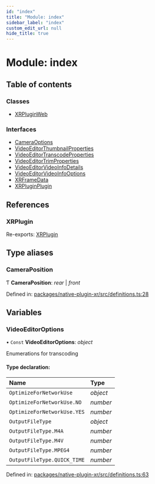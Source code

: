 ```yaml
---
id: "index"
title: "Module: index"
sidebar_label: "index"
custom_edit_url: null
hide_title: true
---
```


# Module: index

## Table of contents

### Classes

- [XRPluginWeb](../classes/index.xrpluginweb.md)

### Interfaces

- [CameraOptions](../interfaces/index.cameraoptions.md)
- [VideoEditorThumbnailProperties](../interfaces/index.videoeditorthumbnailproperties.md)
- [VideoEditorTranscodeProperties](../interfaces/index.videoeditortranscodeproperties.md)
- [VideoEditorTrimProperties](../interfaces/index.videoeditortrimproperties.md)
- [VideoEditorVideoInfoDetails](../interfaces/index.videoeditorvideoinfodetails.md)
- [VideoEditorVideoInfoOptions](../interfaces/index.videoeditorvideoinfooptions.md)
- [XRFrameData](../interfaces/index.xrframedata.md)
- [XRPluginPlugin](../interfaces/index.xrpluginplugin.md)

## References

### XRPlugin

Re-exports: [XRPlugin](web.md#xrplugin)

## Type aliases

### CameraPosition

Ƭ **CameraPosition**: *rear* \| *front*

Defined in: [packages/native-plugin-xr/src/definitions.ts:28](https://github.com/xr3ngine/xr3ngine/blob/716a06460/packages/native-plugin-xr/src/definitions.ts#L28)

## Variables

### VideoEditorOptions

• `Const` **VideoEditorOptions**: *object*

Enumerations for transcoding

#### Type declaration:

Name | Type |
:------ | :------ |
`OptimizeForNetworkUse` | *object* |
`OptimizeForNetworkUse.NO` | *number* |
`OptimizeForNetworkUse.YES` | *number* |
`OutputFileType` | *object* |
`OutputFileType.M4A` | *number* |
`OutputFileType.M4V` | *number* |
`OutputFileType.MPEG4` | *number* |
`OutputFileType.QUICK_TIME` | *number* |

Defined in: [packages/native-plugin-xr/src/definitions.ts:63](https://github.com/xr3ngine/xr3ngine/blob/716a06460/packages/native-plugin-xr/src/definitions.ts#L63)
